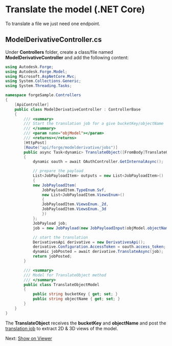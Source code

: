 # Translate the model (.NET Core)

To translate a file we just need one endpoint.

## ModelDerivativeController.cs

Under **Controllers** folder, create a class/file named **ModelDerivativeController** and add the following content:

```csharp
using Autodesk.Forge;
using Autodesk.Forge.Model;
using Microsoft.AspNetCore.Mvc;
using System.Collections.Generic;
using System.Threading.Tasks;

namespace forgeSample.Controllers
{
    [ApiController]
    public class ModelDerivativeController : ControllerBase
    {
        /// <summary>
        /// Start the translation job for a give bucketKey/objectName
        /// </summary>
        /// <param name="objModel"></param>
        /// <returns></returns>
        [HttpPost]
        [Route("api/forge/modelderivative/jobs")]
        public async Task<dynamic> TranslateObject([FromBody]TranslateObjectModel objModel)
        {
            dynamic oauth = await OAuthController.GetInternalAsync();

            // prepare the payload
            List<JobPayloadItem> outputs = new List<JobPayloadItem>()
            {
            new JobPayloadItem(
                JobPayloadItem.TypeEnum.Svf,
                new List<JobPayloadItem.ViewsEnum>()
                {
                JobPayloadItem.ViewsEnum._2d,
                JobPayloadItem.ViewsEnum._3d
                })
            };
            JobPayload job;
            job = new JobPayload(new JobPayloadInput(objModel.objectName), new JobPayloadOutput(outputs));

            // start the translation
            DerivativesApi derivative = new DerivativesApi();
            derivative.Configuration.AccessToken = oauth.access_token;
            dynamic jobPosted = await derivative.TranslateAsync(job);
            return jobPosted;
        }

        /// <summary>
        /// Model for TranslateObject method
        /// </summary>
        public class TranslateObjectModel
        {
            public string bucketKey { get; set; }
            public string objectName { get; set; }
        }
    }
}
```

The **TranslateObject** receives the **bucketKey** and **objectName** and post the [translation job](https://developer.autodesk.com/en/docs/model-derivative/v2/reference/http/job-POST/) to extract 2D & 3D views of the model. 

Next: [Show on Viewer](viewer/2legged/)

